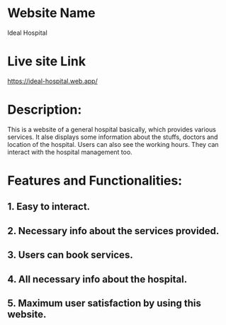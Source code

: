 # Website Name

Ideal Hospital

# Live site Link

https://ideal-hospital.web.app/

# Description:

This is a website of a general hospital basically, which provides various services. It alse displays some information about the stuffs, doctors and location of the hospital. Users can also see the working hours. They can interact with the hospital management too.

# Features and Functionalities:

## 1. Easy to interact.

## 2. Necessary info about the services provided.

## 3. Users can book services.

## 4. All necessary info about the hospital.

## 5. Maximum user satisfaction by using this website.
